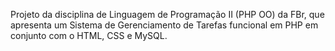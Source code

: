 Projeto da disciplina de Linguagem de Programação II (PHP OO) da FBr, que apresenta um Sistema de Gerenciamento de Tarefas funcional em PHP em conjunto com o HTML, CSS e MySQL.